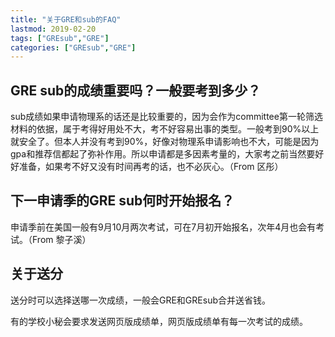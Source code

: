 ```yaml
---
title: "关于GRE和sub的FAQ"
lastmod: 2019-02-20
tags: ["GREsub","GRE"]
categories: ["GREsub","GRE"]
---
```


## GRE sub的成绩重要吗？一般要考到多少？

sub成绩如果申请物理系的话还是比较重要的，因为会作为committee第一轮筛选材料的依据，属于考得好用处不大，考不好容易出事的类型。一般考到90%以上就安全了。但本人并没有考到90%，好像对物理系申请影响也不大，可能是因为gpa和推荐信都起了弥补作用。所以申请都是多因素考量的，大家考之前当然要好好准备，如果考不好又没有时间再考的话，也不必灰心。（From 区彤）

## 下一申请季的GRE sub何时开始报名？

申请季前在美国一般有9月10月两次考试，可在7月初开始报名，次年4月也会有考试。（From 黎子溪）

## 关于送分

送分时可以选择送哪一次成绩，一般会GRE和GREsub合并送省钱。

有的学校小秘会要求发送网页版成绩单，网页版成绩单有每一次考试的成绩。